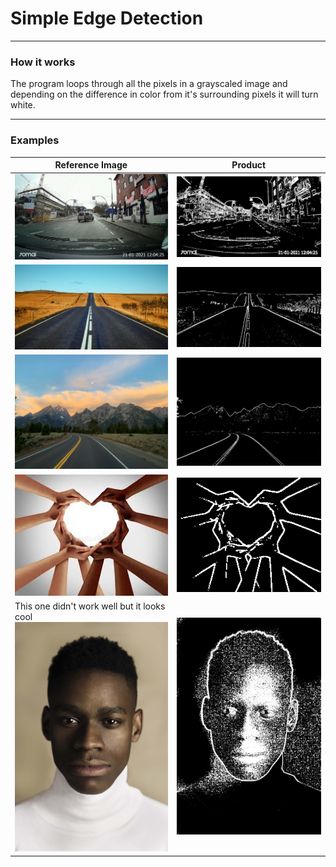 # Simple Edge Detection
***

### How it works
The program loops through all the pixels in a grayscaled image and depending on the difference in color from it's
surrounding pixels it will turn white.
***
### Examples
| Reference Image | Product |
|-----------------|---------|
| ![Reference 1](examples/reference1.jpg) | ![Product 1](examples/product1.png) |
| ![Reference 2](examples/reference2.jpg) | ![Product 2](examples/product2.png) |
| ![Reference 3](examples/reference3.jpg) | ![Product 3](examples/product3.png) |
| ![Reference 4](examples/reference4.jpg) | ![Product 4](examples/product4.png) |
| This one didn't work well but it looks cool <br /> ![Reference 5](examples/reference5.jpg) | ![Product 5](examples/product5.png) |
